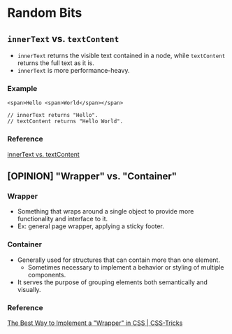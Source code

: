 # Random Bits

## `innerText` vs. `textContent`
- `innerText` returns the visible text contained in a node, while `textContent` returns the full text as it is.
- `innerText` is more performance-heavy.
### Example
```
<span>Hello <span>World</span></span>

// innerText returns "Hello".
// textContent returns "Hello World".
```
### Reference
[innerText vs. textContent](https://kellegous.com/j/2013/02/27/innertext-vs-textcontent/)

## [OPINION] "Wrapper" vs. "Container"
### Wrapper
- Something that wraps around a single object to provide more functionality and interface to it.
- Ex: general page wrapper, applying a sticky footer.
### Container
- Generally used for structures that can contain more than one element.
  - Sometimes necessary to implement a behavior or styling of multiple components.
- It serves the purpose of grouping elements both semantically and visually.
### Reference
[The Best Way to Implement a "Wrapper" in CSS | CSS-Tricks](https://css-tricks.com/best-way-implement-wrapper-css/)
